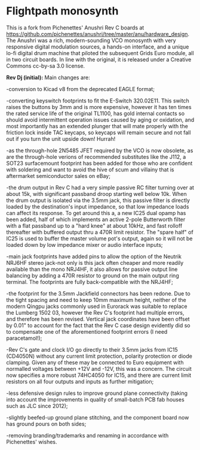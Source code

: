# Flightpath monosynth

This is a fork from Pichenettes' Anushri Rev C boards at https://github.com/pichenettes/anushri/tree/master/anu/hardware_design. The Anushri was a rich, modern-sounding VCO monosynth with very responsive digital modulation sources, a hands-on interface, and a unique lo-fi digital drum machine that piloted the subsequent Grids Euro module, all in two circuit boards. In line with the original, it is released under a Creative Commons cc-by-sa 3.0 license. 


<b>Rev Dj (initial):</b> Main changes are: 

-conversion to Kicad v8 from the deprecated EAGLE format;

-converting keyswitch footprints to fit the E-Switch 320.02E11. This switch raises the buttons by 3mm and is more expensive, however it has ten times the rated service life of the original TL1100, has gold internal contacts so should avoid intermittent operation issues caused by aging or oxidation, and most importantly has an extended plunger that will mate properly with the friction lock inside TAC keycaps, so keycaps will remain secure and not fall out if you turn the unit upside down! Hurrah!

-as the through-hole 2N5485 JFET required by the VCO is now obsolete, as are the through-hole verions of recommended substitutes like the J112, a SOT23 surfacemount footprint has been added for those who are confident with soldering and want to avoid the hive of scum and villainy that is aftermarket semiconductor sales on eBay;

-the drum output in Rev C had a very simple passive RC filter turning over at about 15k, with significant passband droop starting well below 10k. When the drum output is isolated via the 3.5mm jack, this passive filter is directly loaded by the destination's input impedance, so that low impedance loads can affect its response. To get around this a, a new IC25 dual opamp has been added, half of which implements an active 2-pole Butterworth filter with a flat passband up to a "hard knee" at about 10kHz, and fast rolloff thereafter with buffered output thru a 470R limit resistor. The "spare half" of IC25 is used to buffer the master volume pot's output, again so it will not be loaded down by low impedance mixer or audio interface inputs;

-main jack footprints have added pins to allow the option of the Neutrik NRJ6HF stereo jack-not only is this jack often cheaper and more readily available than the mono NRJ4HF, it also allows for passive output line balancing by adding a 470R resistor to ground on the main output ring terminal. The footprints are fully back-compatible with the NRJ4HF;

-the footprint for the 3.5mm Jackfield connectors has been redone. Due to the tight spacing and need to keep 10mm maximum height, neither of the modern Qingpu jacks commonly used in Eurorack was suitable to replace the Lumberg 1502 03, however the Rev C's footprint had multiple errors, and therefore has been revised. Vertical jack coordinates have been offset by 0.01" to account for the fact that the Rev C case design evidently did so to compensate one of the aforementioned footprint errors (I need paracetamol!);

-Rev C's gate and clock I/O go directly to their 3.5mm jacks from IC15 (CD4050N) without any current limit protection, polarity protection or diode clamping. Given any of these may be connected to Euro equipment with normalled voltages between +12V and -12V, this was a concern. The circuit now specifies a more robust 74HC4050 for IC15, and there are current limit resistors on all four outputs and inputs as further mitigation;

-less defensive design rules to improve ground plane connectivity (taking into account the improvements in quality of small-batch PCB fab houses such as JLC since 2012);

-slightly beefed-up ground plane stitching, and the component board now has ground pours on both sides;

-removing branding/trademarks and renaming in accordance with Pichenettes' wishes.
